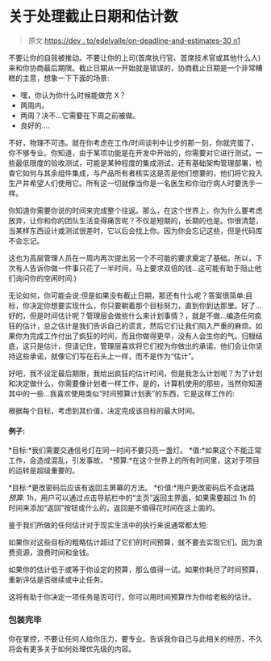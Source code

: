 # 关于处理截止日期和估计数

> 原文:[https://dev . to/edelvalle/on-deadline-and-estimates-30 n1](https://dev.to/edelvalle/on-dealing-with-deadlines-and-estimates-30n1)

不要让你的自我被推动。不要让你的上司(首席执行官、首席技术官或其他什么人)来和你协商最后期限。截止日期从一开始就是错误的，协商截止日期是一个非常糟糕的主意，想象一下下面的场景:

*   嘿，你认为你什么时候能做完 X？
*   两周内。
*   两周？决不...它需要在下周之前被做。
*   良好的....

不好，物理不可违。就在你考虑在工作/时间谈判中让步的那一刻，你就完蛋了，你不够专业。你知道，由于某项功能是在开发中开始的，你需要对它进行测试，一些最低限度的验收测试，可能是某种程度的集成测试，还有基础架构管理部署，检查它如何与其余组件集成，与产品所有者核实这是否是他们想要的，他们将它投入生产并希望人们使用它。所有这一切就像当你是一名医生和你治疗病人时要洗手一样。

你知道你需要你说的时间来完成整个往返。那么，在这个世界上，你为什么要考虑放弃，让你和你的团队生活变得痛苦呢？不仅是短期的，长期的也是。你很清楚，当某样东西设计或测试很差时，它以后会找上你。因为你会忘记这些，但是代码库不会忘记。

这也为高层管理人员在一周内再次提出另一个不可能的要求奠定了基础。所以，下次有人告诉你做一件事只花了一半时间，马上要求双倍的钱...这可能有助于阻止他们询问你的空闲时间:)

无论如何，你可能会说:但是如果没有截止日期，那还有什么呢？答案很简单:目标，你决定你想要实现什么，你只要朝着那个目标努力，直到你到达那里。好了...好的，但是时间估计呢？管理层会做些什么来计划事情？，就是不做...编造任何疯狂的估计，总之估计是我们告诉自己的谎言，然后它们让我们陷入严重的麻烦。如果你为完成工作付出了疯狂的时间，而且你做得更早，没有人会生你的气。归根结底，这只是估计，但请记住，管理层喜欢将它们视为你做出的承诺，他们会让你坚持这些承诺，就像它们写在石头上一样，而不是作为“估计”。

好吧，我不设定最后期限，我给出疯狂的估计时间，但是我怎么计划呢？为了计划和决定做什么，你需要像计划者一样工作，是的，计算机使用的那些，当然你知道其中的一些...我喜欢使用类似“时间预算计划表”的东西，它是这样工作的:

根据每个目标，考虑到其价值，决定完成该目标的最大时间。

#### 例子:

*目标:*我们需要交通信号灯在同一时间不要只亮一盏灯。
*值:*如果这个不能正常工作，会造成混乱，引发事故。
*预算:*在这个世界上的所有时间里，这对于项目的运转是超级重要的。

*目标:*更改密码后应该有返回主屏幕的方法。
*价值:*用户更改密码后不会迷路
*预算:* 1h，用户可以通过点击导航栏中的“主页”返回主界面，如果需要超过 1h 的时间来添加“返回”按钮或什么的，返回是不值得花时间在这上面的。

鉴于我们所做的任何估计对于现实生活中的执行来说通常都太短:

如果你对这些目标的粗略估计超过了它们的时间预算，就不要去实现它们。因为浪费资源，浪费时间和金钱。

如果你的估计低于或等于你设定的预算，那么值得一试。如果你耗尽了时间预算，重新评估是否继续或中止任务。

这将有助于你决定一项任务是否可行，你可以用时间预算作为你给老板的估计。

### 包装完毕

你在掌控，不要让任何人给你压力，要专业。告诉我你自己与此相关的经历，不久将会有更多关于如何处理优先级的内容。